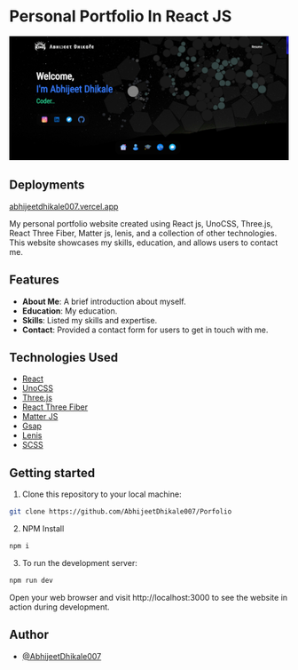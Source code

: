 # Personal Portfolio In React JS

![Portfolio Screenshot](/public/Screenshot.png)

## Deployments
[abhijeetdhikale007.vercel.app](https://abhijeetdhikale007.vercel.app)

My personal portfolio website created using React js, UnoCSS, Three.js, React Three Fiber, Matter js, lenis, and a collection of other technologies. This website showcases my skills, education, and allows users to contact me.

## Features

-   **About Me**: A brief introduction about myself.
-   **Education**: My education.
-   **Skills**: Listed my skills and expertise.
-   **Contact**: Provided a contact form for users to get in touch with me.

## Technologies Used

-   [React](https://reactjs.dev)
-   [UnoCSS](https://unocss.dev/)
-   [Three.js](https://threejs.org)
-   [React Three Fiber](https://github.com/pmndrs/react-three-fiber)
-   [Matter JS](https://brm.io/matter-js)
-   [Gsap](https://gsap.com)
-   [Lenis](https://lenis.darkroom.engineering)
-   [SCSS](https://sass-lang.com)

## Getting started

1. Clone this repository to your local machine:

```bash
git clone https://github.com/AbhijeetDhikale007/Porfolio
```

2. NPM Install

```bash
npm i
```

3. To run the development server:

```bash
npm run dev
```

Open your web browser and visit http://localhost:3000 to see the website in action during development.

## Author

-   [@AbhijeetDhikale007](https://github.com/AbhijeetDhikale007)
